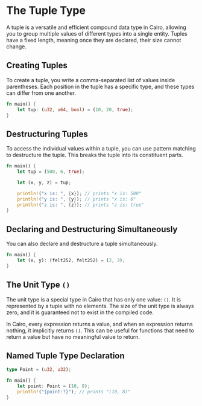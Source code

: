 # The Tuple Type

A tuple is a versatile and efficient compound data type in Cairo, allowing you to group multiple values of different types into a single entity. Tuples have a fixed length, meaning once they are declared, their size cannot change.

## Creating Tuples

To create a tuple, you write a comma-separated list of values inside parentheses. Each position in the tuple has a specific type, and these types can differ from one another.

```rust
fn main() {
    let tup: (u32, u64, bool) = (10, 20, true);
}
```

## Destructuring Tuples

To access the individual values within a tuple, you can use pattern matching to destructure the tuple. This breaks the tuple into its constituent parts.

```rust
fn main() {
    let tup = (500, 6, true);

    let (x, y, z) = tup;

    println!("x is: ", {x}); // prints "x is: 500"
    println!("y is: ", {y}); // prints "x is: 6"
    println!("z is: ", {z}); // prints "z is: true"
}
```

## Declaring and Destructuring Simultaneously

You can also declare and destructure a tuple simultaneously.

```rust
fn main() {
    let (x, y): (felt252, felt252) = (2, 3);
}
```

## The Unit Type `()`

The unit type is a special type in Cairo that has only one value: `()`. It is represented by a tuple with no elements. The size of the unit type is always zero, and it is guaranteed not to exist in the compiled code.

In Cairo, every expression returns a value, and when an expression returns nothing, it implicitly returns `()`. This can be useful for functions that need to return a value but have no meaningful value to return.

## Named Tuple Type Declaration

```rust
type Point = (u32, u32);

fn main() {
    let point: Point = (10, 8);
    println!("{point:?}"); // prints "(10, 8)"
}
```
